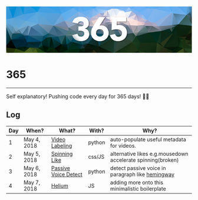 ![](./365-banner.png "365 Challenge")

# 365
---
Self explanatory! Pushing code every day for 365 days! 🙌🏻
## Log

|Day|When?|What?|With?|Why?|
|---|---|---|---|---|
|1|May 4, 2018|[Video Labeling](https://github.com/row2k/video-labels)|python|auto-populate useful metadata for videos.|
|2|May 5, 2018|[Spinning Like](https://codepen.io/row2k-the-reactor/pen/QrqOpe)|css/JS|alternative likes e.g.mousedown accelerate spinning(broken)|
|3|May 6, 2018|[Passive Voice Detect ](https://github.com/row2k/passive-voice)|python|detect passive voice in paragraph like [hemingway](http://www.hemingwayapp.com/)|
|4|May 7, 2018|[Helium](https://github.com/row2k/Helium)|JS|adding more onto this minimalistic boilerplate|
